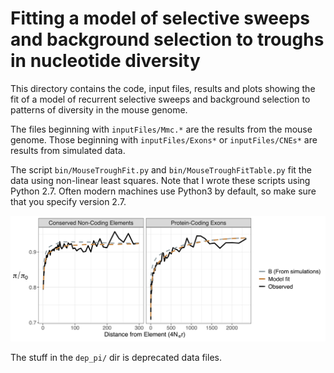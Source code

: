 # Fitting a model of selective sweeps and background selection to troughs in nucleotide diversity

This directory contains the code, input files, results and plots showing the fit of a model of recurrent selective sweeps and background selection to patterns of diversity in the mouse genome.

The files beginning with ```inputFiles/Mmc.*``` are the results from the mouse genome. Those beginning with ```inputFiles/Exons*``` or ```inputFiles/CNEs*``` are results from simulated data.

The script ```bin/MouseTroughFit.py``` and ```bin/MouseTroughFitTable.py``` fit the data using non-linear least squares. Note that I wrote these scripts using Python 2.7. Often modern machines use Python3 by default, so make sure that you specify version 2.7. 

![](Plots/ModelFit_Cox.jpeg "Figure 4 from the manuscript")

The stuff in the ```dep_pi/``` dir is deprecated data files.